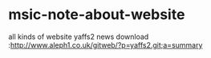 # msic-note-about-website
all kinds of website
yaffs2 news download :http://www.aleph1.co.uk/gitweb/?p=yaffs2.git;a=summary
